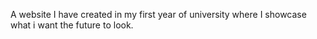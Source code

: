 A website I have created in my first year of university where I showcase what i want the future to look.
